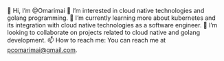 👋 Hi, I’m @Omarimai
👀 I’m interested in cloud native technologies and golang programming.
🌱 I’m currently learning more about kubernetes and its integration with cloud native technologies as a software engineer.
🤝 I’m looking to collaborate on projects related to cloud native and golang development.
📫 How to reach me: You can reach me at pcomarimai@gmail.com.

<!---
Omarimai/Omarimai is a ✨ special ✨ repository because its `README.md` (this file) appears on your GitHub profile.
You can click the Preview link to take a look at your changes.
--->
